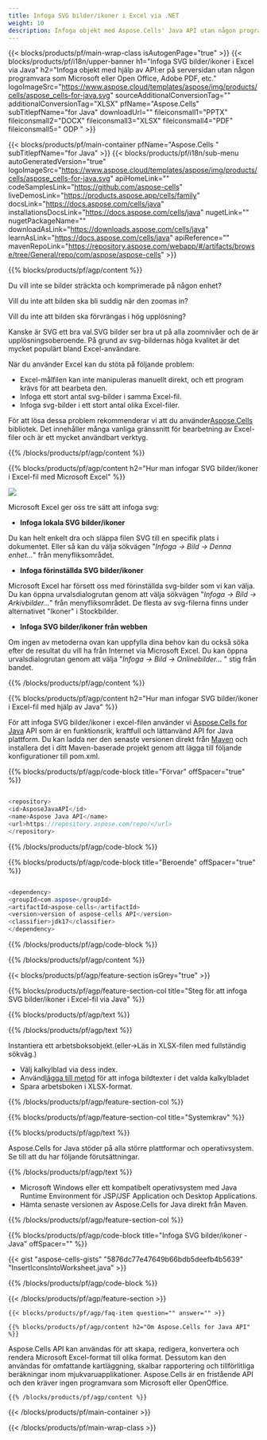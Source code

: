 ```yaml
---
title: Infoga SVG bilder/ikoner i Excel via .NET
weight: 10
description: Infoga objekt med Aspose.Cells' Java API utan någon programvara som Microsoft eller Open Office, Adobe PDF, etc.
---
```

{{< blocks/products/pf/main-wrap-class isAutogenPage="true" >}}
{{< blocks/products/pf/i18n/upper-banner h1="Infoga SVG bilder/ikoner i Excel via Java" h2="Infoga objekt med hjälp av API:er på serversidan utan någon programvara som Microsoft eller Open Office, Adobe PDF, etc." logoImageSrc="https://www.aspose.cloud/templates/aspose/img/products/cells/aspose_cells-for-java.svg" sourceAdditionalConversionTag="" additionalConversionTag="XLSX" pfName="Aspose.Cells" subTitlepfName="for Java" downloadUrl="" fileiconsmall1="PPTX" fileiconsmall2="DOCX" fileiconsmall3="XLSX" fileiconsmall4="PDF" fileiconsmall5=" ODP " >}}

{{< blocks/products/pf/main-container pfName="Aspose.Cells " subTitlepfName="for Java" >}}
{{< blocks/products/pf/i18n/sub-menu autoGeneratedVersion="true" logoImageSrc="https://www.aspose.cloud/templates/aspose/img/products/cells/aspose_cells-for-java.svg" apiHomeLink="" codeSamplesLink="https://github.com/aspose-cells" liveDemosLink="https://products.aspose.app/cells/family" docsLink="https://docs.aspose.com/cells/java" installationsDocsLink="https://docs.aspose.com/cells/java" nugetLink="" nugetPackageName="" downloadAsLink="https://downloads.aspose.com/cells/java" learnAsLink="https://docs.aspose.com/cells/java" apiReference="" mavenRepoLink="https://repository.aspose.com/webapp/#/artifacts/browse/tree/General/repo/com/aspose/aspose-cells" >}}

{{% blocks/products/pf/agp/content %}}

Du vill inte se bilder sträckta och komprimerade på någon enhet?

Vill du inte att bilden ska bli suddig när den zoomas in?

Vill du inte att bilden ska förvrängas i hög upplösning?

Kanske är SVG ett bra val.SVG bilder ser bra ut på alla zoomnivåer och de är upplösningsoberoende. På grund av svg-bildernas höga kvalitet är det mycket populärt bland Excel-användare.

När du använder Excel kan du stöta på följande problem:

+ Excel-målfilen kan inte manipuleras manuellt direkt, och ett program krävs för att bearbeta den.
+ Infoga ett stort antal svg-bilder i samma Excel-fil.
+ Infoga svg-bilder i ett stort antal olika Excel-filer.

 För att lösa dessa problem rekommenderar vi att du använder[Aspose.Cells](https://products.aspose.com/cells/) bibliotek. Det innehåller många vanliga gränssnitt för bearbetning av Excel-filer och är ett mycket användbart verktyg.

{{% /blocks/products/pf/agp/content %}}

{{% blocks/products/pf/agp/content h2="Hur man infogar SVG bilder/ikoner i Excel-fil med Microsoft Excel" %}}

![](/cells/sv/net/icons/insert-icons-to-excel/sample.png)

Microsoft Excel ger oss tre sätt att infoga svg:

+  **Infoga lokala SVG bilder/ikoner**

Du kan helt enkelt dra och släppa filen SVG till en specifik plats i dokumentet. Eller så kan du välja sökvägen "*Infoga -> Bild -> Denna enhet...*" från menyfliksområdet.

+  **Infoga förinställda SVG bilder/ikoner**

Microsoft Excel har försett oss med förinställda svg-bilder som vi kan välja. Du kan öppna urvalsdialogrutan genom att välja sökvägen "*Infoga -> Bild -> Arkivbilder...*" från menyfliksområdet. De flesta av svg-filerna finns under alternativet "Ikoner" i Stockbilder.

+  **Infoga SVG bilder/ikoner från webben**

Om ingen av metoderna ovan kan uppfylla dina behov kan du också söka efter de resultat du vill ha från Internet via Microsoft Excel. Du kan öppna urvalsdialogrutan genom att välja "*Infoga -> Bild -> Onlinebilder...* " stig från bandet.

{{% /blocks/products/pf/agp/content %}}

{{% blocks/products/pf/agp/content h2="Hur man infogar SVG bilder/ikoner i Excel-fil med hjälp av Java" %}}

 För att infoga SVG bilder/ikoner i excel-filen använder vi
 [Aspose.Cells for Java](https://products.aspose.com/cells/java) 
API som är en funktionsrik, kraftfull och lättanvänd API for Java plattform. Du kan ladda ner den senaste versionen direkt från
 [Maven](https://repository.aspose.com/webapp/#/artifacts/browse/tree/General/repo/com/aspose/aspose-cells) 
 och installera det i ditt Maven-baserade projekt genom att lägga till följande konfigurationer till pom.xml.

{{% blocks/products/pf/agp/code-block title="Förvar" offSpacer="true" %}}

```cs

<repository>
<id>AsposeJavaAPI</id>
<name>Aspose Java API</name>
<url>https://repository.aspose.com/repo/</url>
</repository>

```

{{% /blocks/products/pf/agp/code-block %}}

{{% blocks/products/pf/agp/code-block title="Beroende" offSpacer="true" %}}

```cs

<dependency>
<groupId>com.aspose</groupId>
<artifactId>aspose-cells</artifactId>
<version>version of aspose-cells API</version>
<classifier>jdk17</classifier>
</dependency>

```

{{% /blocks/products/pf/agp/code-block %}}

{{% /blocks/products/pf/agp/content %}}

{{< blocks/products/pf/agp/feature-section isGrey="true" >}}

{{% blocks/products/pf/agp/feature-section-col title="Steg för att infoga SVG bilder/ikoner i Excel-fil via Java" %}}

{{% blocks/products/pf/agp/text %}}

{{% /blocks/products/pf/agp/text %}}

Instantiera ett arbetsboksobjekt.(eller->Läs in XLSX-filen med fullständig sökväg.)
+ Välj kalkylblad via dess index.
 + Använd[lägga till metod](https://reference.aspose.com/cells/java/com.aspose.cells/shapecollection/#addIcons-int-int-int-int-int-int-byte---byte---) för att infoga bildtexter i det valda kalkylbladet
+ Spara arbetsboken i XLSX-format.

{{% /blocks/products/pf/agp/feature-section-col %}}

{{% blocks/products/pf/agp/feature-section-col title="Systemkrav" %}}

{{% blocks/products/pf/agp/text %}}

 Aspose.Cells for Java stöder på alla större plattformar och operativsystem. Se till att du har följande förutsättningar.

{{% /blocks/products/pf/agp/text %}}

- Microsoft Windows eller ett kompatibelt operativsystem med Java Runtime Environment för JSP/JSF Application och Desktop Applications.
- Hämta senaste versionen av Aspose.Cells for Java direkt från Maven.

{{% /blocks/products/pf/agp/feature-section-col %}}

{{% blocks/products/pf/agp/code-block title="Infoga SVG bilder/ikoner - Java" offSpacer="" %}}

{{< gist "aspose-cells-gists" "5876dc77e47649b66bdb5deefb4b5639" "InsertIconsIntoWorksheet.java" >}}

{{% /blocks/products/pf/agp/code-block %}}


{{< /blocks/products/pf/agp/feature-section >}}

    {{< blocks/products/pf/agp/faq-item question="" answer="" >}}
 

<!-- aboutfile Starts -->

    {{% blocks/products/pf/agp/content h2="Om Aspose.Cells for Java API" %}}

 Aspose.Cells API kan användas för att skapa, redigera, konvertera och rendera Microsoft Excel-format till olika format. Dessutom kan den användas för omfattande kartläggning, skalbar rapportering och tillförlitliga beräkningar inom mjukvaruapplikationer. Aspose.Cells är en fristående API och den kräver ingen programvara som Microsoft eller OpenOffice.


    {{% /blocks/products/pf/agp/content %}}

    


{{< /blocks/products/pf/main-container >}}
    
{{< /blocks/products/pf/main-wrap-class >}}
